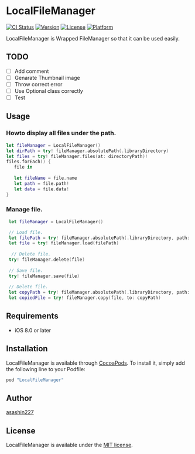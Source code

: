 # LocalFileManager

[![CI Status](http://img.shields.io/travis/asashin227/LocalFileManager.svg?style=flat)](https://travis-ci.org/asashin227/LocalFileManager)
[![Version](https://img.shields.io/cocoapods/v/LocalFileManager.svg?style=flat)](http://cocoapods.org/pods/LocalFileManager)
[![License](https://img.shields.io/cocoapods/l/LocalFileManager.svg?style=flat)](http://cocoapods.org/pods/LocalFileManager)
[![Platform](https://img.shields.io/cocoapods/p/LocalFileManager.svg?style=flat)](http://cocoapods.org/pods/LocalFileManager)

LocalFileManager is Wrapped FileManager so that it can be used easily.

## TODO
- [ ] Add comment
- [ ] Genarate Thumbnail image
- [ ] Throw correct error
- [ ] Use Optional class correctly
- [ ] Test  

## Usage
### Howto display all files under the path.


 ```swift
 let fileManager = LocalFileManager()
 let dirPath = try! fileManager.absolutePath(.libraryDirectory)
 let files = try! fileManager.files(at: directoryPath)!
 files.forEach() {
 	file in
 	
 	let fileName = file.name
 	let path = file.path!
 	let data = file.data!
 }
 
 ```


### Manage file.

```swift
 let fileManager = LocalFileManager()

 // Load file.
 let filePath = try! fileManager.absolutePath(.libraryDirectory, path: "/hoge/fuga/img.png")
 let file = try! fileManager.load(filePath)
 
  // Delete file. 
 try! fileManager.delete(file)
 
 // Save file.
 try! fileManager.save(file)
 
 // Delete file. 
 let copyPath = try! fileManager.absolutePath(.libraryDirectory, path: "/hoge/fuga/img.png")
 let copiedFile = try! fileManager.copy(file, to: copyPath)

```


## Requirements

- iOS 8.0 or later

## Installation

LocalFileManager is available through [CocoaPods](http://cocoapods.org). To install
it, simply add the following line to your Podfile:

```ruby
pod "LocalFileManager"
```

## Author

[asashin227](https://github.com/asashin227)

## License
[MIT]: http://www.opensource.org/licenses/mit-license.php
LocalFileManager is available under the [MIT license][MIT]. 
